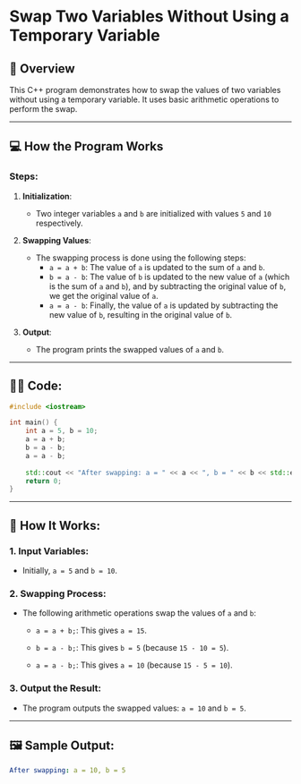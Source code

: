 # Swap Two Variables Without Using a Temporary Variable

## 📝 **Overview**

This C++ program demonstrates how to swap the values of two variables without using a temporary variable. It uses basic arithmetic operations to perform the swap.

---

## 💻 **How the Program Works**

### **Steps**:
1. **Initialization**:
   - Two integer variables `a` and `b` are initialized with values `5` and `10` respectively.

2. **Swapping Values**:
   - The swapping process is done using the following steps:
     - `a = a + b`: The value of `a` is updated to the sum of `a` and `b`.
     - `b = a - b`: The value of `b` is updated to the new value of `a` (which is the sum of `a` and `b`), and by subtracting the original value of `b`, we get the original value of `a`.
     - `a = a - b`: Finally, the value of `a` is updated by subtracting the new value of `b`, resulting in the original value of `b`.

3. **Output**:
   - The program prints the swapped values of `a` and `b`.

---

## 🧑‍💻 **Code**:

```cpp
#include <iostream>

int main() {
    int a = 5, b = 10;
    a = a + b;
    b = a - b;
    a = a - b;
    
    std::cout << "After swapping: a = " << a << ", b = " << b << std::endl;
    return 0;
}
```

---
## 🚀 How It Works:
### 1. Input Variables:
- Initially, `a = 5` and `b = 10`.

### 2. Swapping Process:
- The following arithmetic operations swap the values of `a` and `b`:

   - `a = a + b;`: This gives `a = 15`.

   - `b = a - b;`: This gives `b = 5` (because `15 - 10 = 5`).

   - `a = a - b;`: This gives `a = 10` (because `15 - 5 = 10`).

### 3. Output the Result:
- The program outputs the swapped values: `a = 10` and `b = 5`.

----
## 🖼️ Sample Output:
```yaml
After swapping: a = 10, b = 5
```
